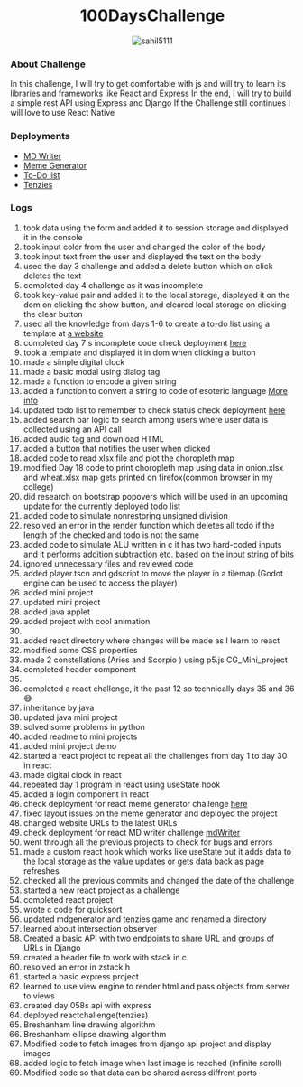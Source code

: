 <h1 align="center"> 100DaysChallenge </h1>

<p align="center"> <img src="https://komarev.com/ghpvc/?username=sahil5111&label=Profile%20views&color=0e75b6&style=flat" alt="sahil5111" /> </p>

### About Challenge
In this challenge, I will try to get comfortable with js and will try to learn its libraries and frameworks like React and Express 
In the end, I will try to build a simple rest API using Express and Django 
If the Challenge still continues I will love to use React Native

### Deployments
- [MD Writer](https://6380ee9ba04cfb4970e707f8--warm-cheesecake-318fd4.netlify.app/)
- [Meme Generator](https://637244b0a5d3273e669bd68a--fabulous-croquembouche-489c39.netlify.app/)
- [To-Do list](https://sahil5111.github.io/100DayChallenge/)
- [Tenzies](https://638c591f8856275a8062c226--bespoke-banoffee-e5e793.netlify.app/)

### Logs

001. took data using the form and added it to session storage and displayed it in the console
002. took input color from the user and changed the color of the body 
003. took input text from the user and displayed the text on the body
004. used the day 3 challenge and added a delete button which on click deletes the text 
005. completed day 4 challenge as it was incomplete
006. took key-value pair and added it to the local storage, displayed it on the dom on clicking the show button, and cleared local storage on clicking the clear button
007. used all the knowledge from days 1-6 to create a to-do list using a template at [a website](https://mdbootstrap.com/docs/standard/extended/to-do-list/)
008. completed day 7's incomplete code check deployment [here](https://sahil5111.github.io/100DayChallenge/) 
009. took a template and displayed it in dom when clicking a button
010. made a simple digital clock
011. made a basic modal using dialog tag
012. made a function to encode a given string <!-- solution to a very challenging quiz-->
013. added a function to convert a string to code of esoteric language [More info](https://www.youtube.com/watch?v=hdHjjBS4cs8)
014. updated todo list to remember to check status check deployment [here](https://sahil5111.github.io/100DayChallenge/)
015. added search bar logic to search among users where user data is collected using an API call
016. added audio tag and download HTML
017. added a button that notifies the user when clicked
018. added code to read xlsx file and plot the choropleth map
019. modified Day 18 code to print choropleth map using data in onion.xlsx and wheat.xlsx map gets printed on firefox(common browser in my college)
020. did research on bootstrap popovers which will be used in an upcoming update for the currently deployed todo list
021. added code to simulate nonrestoring unsigned division
022. resolved an error in the render function which deletes all todo if the length of the checked and todo is not the same
023. added code to simulate ALU written in c it has two hard-coded inputs and it performs addition subtraction etc. based on the input string of bits
024. ignored unnecessary files and reviewed code
025. added player.tscn and gdscript to move the player in a tilemap (Godot engine can be used to access the player)
026. added mini project
027. updated mini project
028. added java applet
029. added project with cool animation
030. 
031. added react directory where changes will be made as I learn to react
032. modified some CSS properties
033. made 2 constellations (Aries and Scorpio ) using p5.js CG_Mini_project
034. completed header component
035. 
036. completed a react challenge, it the past 12 so technically days 35 and 36 😅
037. inheritance by java
038. updated java mini project
039. solved some problems in python
040. added readme to mini projects <!--as friends were facing problems starting projects on their local devices -->
041. added mini project demo
042. started a react project to repeat all the challenges from day 1 to day 30 in react
043. made digital clock in react
044. repeated day 1 program in react using useState hook
045. added a login component in react
046. check deployment for react meme generator challenge [here](https://637244b0a5d3273e669bd68a--fabulous-croquembouche-489c39.netlify.app/)
047. fixed layout issues on the meme generator and deployed the project
048. changed website URLs to the latest URLs
049. check deployment for react MD writer challenge [mdWriter](https://6380ee9ba04cfb4970e707f8--warm-cheesecake-318fd4.netlify.app/)
050. went through all the previous projects to check for bugs and errors
051. made a custom react hook which works like useState but it adds data to the local storage as the value updates or gets data back as page refreshes
052. checked all the previous commits and changed the date of the challenge
053. started a new react project as a challenge
054. completed react project
055. wrote c code for quicksort
056. updated mdgenerator and tenzies game and renamed a directory
057. learned about intersection observer
058. Created a basic API with two endpoints to share URL and groups of URLs in Django
059. created a header file to work with stack in c
060. resolved an error in zstack.h
061. started a basic express project 
062. learned to use view engine to render html and pass objects from server to views
063. created day 058s api with express
064. deployed reactchallenge(tenzies)
065. Breshanham line drawing algorithm
066. Breshanham ellipse drawing algorithm
067. Modified code to fetch images from django api project and display images
068. added logic to fetch image when last image is reached (infinite scroll)
069. Modified code so that data can be shared across diffrent ports